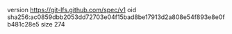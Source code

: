 version https://git-lfs.github.com/spec/v1
oid sha256:ac0859dbb2053dd72703e04f15bad8be17913d2a808e54f893e8e0fb481c28e5
size 274
